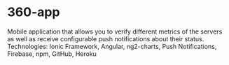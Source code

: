 # 360-app
Mobile application that allows you to verify different metrics of the servers as well as receive configurable push notifications about their status. Technologies: Ionic Framework, Angular, ng2-charts, Push Notifications, Firebase, npm, GitHub, Heroku
